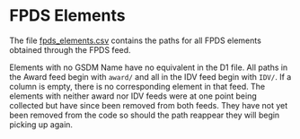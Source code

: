 # FPDS Elements

The file [fpds_elements.csv](fpds_elements.csv) contains the paths for all FPDS elements obtained through the FPDS feed.

Elements with no GSDM Name have no equivalent in the D1 file. All paths in the Award feed begin with `award/` and all in the IDV feed begin with `IDV/`. If a column is empty, there is no corresponding element in that feed. The elements with neither award nor IDV feeds were at one point being collected but have since been removed from both feeds. They have not yet been removed from the code so should the path reappear they will begin picking up again.